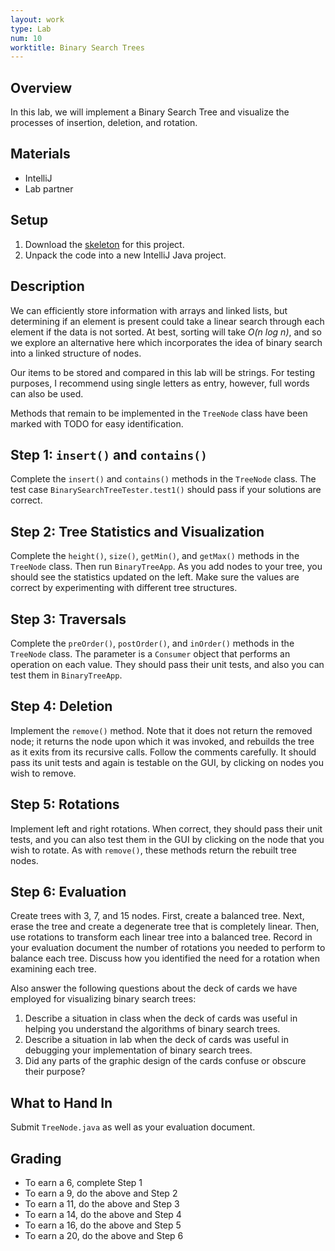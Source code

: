```yaml
---
layout: work
type: Lab
num: 10
worktitle: Binary Search Trees
---
```


## Overview

In this lab, we will implement a Binary Search Tree and visualize the
processes of insertion, deletion, and rotation.

## Materials

-   IntelliJ
-   Lab partner

## Setup

1.  Download the [skeleton](../code/binarySearchTrees.zip) for this
    project.
2.  Unpack the code into a new IntelliJ Java project.

## Description

We can efficiently store information with arrays and linked lists, but
determining if an element is present could take a linear search through
each element if the data is not sorted. At best, sorting will take *O(n
log n)*, and so we explore an alternative here which incorporates the
idea of binary search into a linked structure of nodes.

Our items to be stored and compared in this lab will be strings. For
testing purposes, I recommend using single letters as entry, however,
full words can also be used.

Methods that remain to be implemented in the `TreeNode` class have been
marked with TODO for easy identification.

## Step 1: `insert()` and `contains()`

Complete the `insert()` and `contains()` methods in the `TreeNode`
class. The test case `BinarySearchTreeTester.test1()` should pass if
your solutions are correct.

## Step 2: Tree Statistics and Visualization

Complete the `height()`, `size()`, `getMin()`, and `getMax()` methods in
the `TreeNode` class. Then run `BinaryTreeApp`. As you add nodes to your
tree, you should see the statistics updated on the left. Make sure the
values are correct by experimenting with different tree structures.

## Step 3: Traversals

Complete the `preOrder()`, `postOrder()`, and `inOrder()` methods in the
`TreeNode` class. The parameter is a `Consumer` object that performs an
operation on each value. They should pass their unit tests, and also you
can test them in `BinaryTreeApp`.

## Step 4: Deletion

Implement the `remove()` method. Note that it does not return the
removed node; it returns the node upon which it was invoked, and
rebuilds the tree as it exits from its recursive calls. Follow the
comments carefully. It should pass its unit tests and again is testable
on the GUI, by clicking on nodes you wish to remove.

## Step 5: Rotations

Implement left and right rotations. When correct, they should pass their
unit tests, and you can also test them in the GUI by clicking on the
node that you wish to rotate. As with `remove()`, these methods return
the rebuilt tree nodes.

## Step 6: Evaluation

Create trees with 3, 7, and 15 nodes. First, create a balanced tree.
Next, erase the tree and create a degenerate tree that is completely
linear. Then, use rotations to transform each linear tree into a
balanced tree. Record in your evaluation document the number of
rotations you needed to perform to balance each tree. Discuss how you
identified the need for a rotation when examining each tree.

Also answer the following questions about the deck of cards we have employed for
visualizing binary search trees:

1.  Describe a situation in class when the deck of cards was useful in
    helping you understand the algorithms of binary search trees.
2.  Describe a situation in lab when the deck of cards was useful in
    debugging your implementation of binary search trees.
3.  Did any parts of the graphic design of the cards confuse or obscure
    their purpose?

## What to Hand In

Submit `TreeNode.java` as well as your evaluation document.

## Grading

* To earn a 6, complete Step 1
* To earn a 9, do the above and Step 2
* To earn a 11, do the above and Step 3
* To earn a 14, do the above and Step 4
* To earn a 16, do the above and Step 5
* To earn a 20, do the above and Step 6
